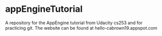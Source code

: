 appEngineTutorial
=================

A repository for the AppEngine tutorial from Udacity cs253 and for practicing git. The website can be found at hello-cabrown19.appspot.com
